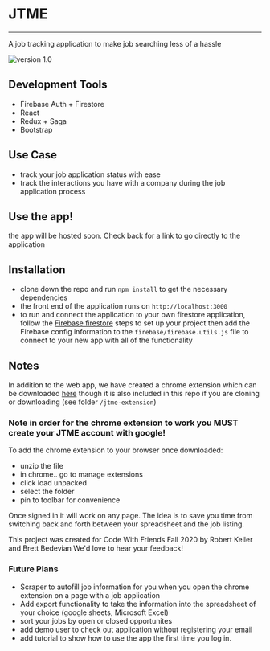 # JTME 

---

A job tracking application to make job searching less of a hassle

![version 1.0](https://img.shields.io/badge/current%20version-1.0-brightgreen)

## Development Tools

- Firebase Auth + Firestore
- React
- Redux + Saga
- Bootstrap

## Use Case

- track your job application status with ease
- track the interactions you have with a company during the job application process

## Use the app!

the app will be hosted soon. Check back for a link to go directly to the application

## Installation

- clone down the repo and run `npm install` to get the necessary dependencies
- the front end of the application runs on `http://localhost:3000`
- to run and connect the application to your own firestore application, follow the [Firebase firestore](https://firebase.google.com/) steps to set up your project then add the Firebase config information to the `firebase/firebase.utils.js` file to connect to your new app with all of the functionality

## Notes

In addition to the web app, we have created a chrome extension which can be downloaded 
[here](https://drive.google.com/drive/folders/11usDbxUbPIb5IwX9P_fglX8tPBLFrrVq?usp=sharing) though it is also included in this repo if you are cloning or downloading (see folder `/jtme-extension`)

### Note in order for the chrome extension to work you MUST create your JTME account with google! 

To add the chrome extension to your browser once downloaded:

- unzip the file
- in chrome.. go to manage extensions
- click load unpacked
- select the folder
- pin to toolbar for convenience

Once signed in it will work on any page. The idea is to save you time from switching back and forth between your spreadsheet and the job listing. 

This project was created for Code With Friends Fall 2020 by
Robert Keller and Brett Bedevian
We'd love to hear your feedback!


### Future Plans

- Scraper to autofill job information for you when you open the chrome extension on a page with a job application
- Add export functionality to take the information into the spreadsheet of your choice (google sheets, Microsoft Excel)
- sort your jobs by open or closed opportunites
- add demo user to check out application without registering your email
- add tutorial to show how to use the app the first time you log in.

